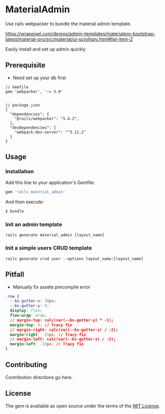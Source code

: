# MaterialAdmin
Use rails webpacker to bundle the material admin template.

https://wrappixel.com/demos/admin-templates/materialpro-bootstrap-latest/material-pro/src/material/ui-scrollspy.html#list-item-2

Easily install and set up admin quickly

## Prerequisite
- Need set up your db first

```
// Gemfile
gem 'webpacker', '~> 5.0'


// package.json
{
  "dependencies": {
    "@rails/webpacker": "5.4.2",
  },
  "devDependencies": {
    "webpack-dev-server": "^3.11.2"
  }
}
```


## Usage
### Installation
Add this line to your application's Gemfile:

```ruby
gem 'rails_material_admin'
```

And then execute:
```bash
$ bundle
```

### Init an admin template
```
rails generate material_admin [layout_name]
```

### Init a simple users CRUD template
```
rails generate crud user --options layout_name:[layout_name]
```



## Pitfall
- Manually fix assets precompile error
```css
.row {
  --bs-gutter-x: 30px;
  --bs-gutter-y: 0;
  display: flex;
  flex-wrap: wrap;
  // margin-top: calc(var(--bs-gutter-y) * -1);
  margin-top: 0; // Tracy fix
  // margin-right: calc(var(--bs-gutter-x) / -2);
  margin-right: -15px; // Tracy fix
  // margin-left: calc(var(--bs-gutter-x) / -2);
  margin-left: -15px; // Tracy fix
}
```




## Contributing
Contribution directions go here.

## License
The gem is available as open source under the terms of the [MIT License](https://opensource.org/licenses/MIT).
